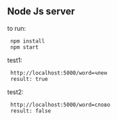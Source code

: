 Node Js server
---

to run: 
````
 npm install
 npm start
````
test1:
````
 http://localhost:5000/word=член
 result: true
````
test2:
````
 http://localhost:5000/word=слово
 result: false
````

